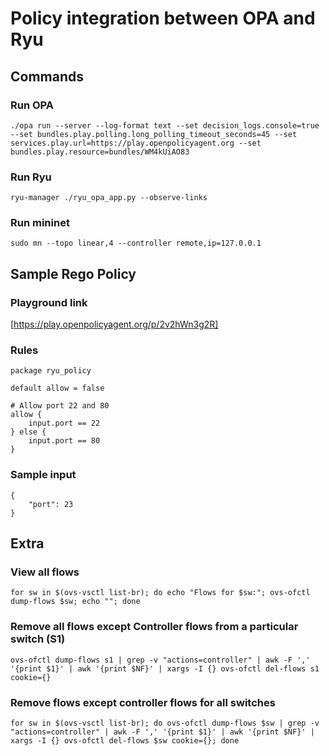 # Policy integration between OPA and Ryu
## Commands
### Run OPA
```
./opa run --server --log-format text --set decision_logs.console=true --set bundles.play.polling.long_polling_timeout_seconds=45 --set services.play.url=https://play.openpolicyagent.org --set bundles.play.resource=bundles/WM4kUiAO83
```
### Run Ryu
```
ryu-manager ./ryu_opa_app.py --observe-links
```
### Run mininet
```
sudo mn --topo linear,4 --controller remote,ip=127.0.0.1
```

## Sample Rego Policy
### Playground link
[https://play.openpolicyagent.org/p/2v2hWn3g2R]
### Rules
```
package ryu_policy

default allow = false

# Allow port 22 and 80
allow {
    input.port == 22
} else {
    input.port == 80
}
```
### Sample input
```
{
    "port": 23
}
```

## Extra
### View all flows
```
for sw in $(ovs-vsctl list-br); do echo "Flows for $sw:"; ovs-ofctl dump-flows $sw; echo ""; done
```
### Remove all flows except Controller flows from a particular switch (S1)
```
ovs-ofctl dump-flows s1 | grep -v "actions=controller" | awk -F ',' '{print $1}' | awk '{print $NF}' | xargs -I {} ovs-ofctl del-flows s1 cookie={}
```
### Remove flows except controller flows for all switches
```
for sw in $(ovs-vsctl list-br); do ovs-ofctl dump-flows $sw | grep -v "actions=controller" | awk -F ',' '{print $1}' | awk '{print $NF}' | xargs -I {} ovs-ofctl del-flows $sw cookie={}; done
```
